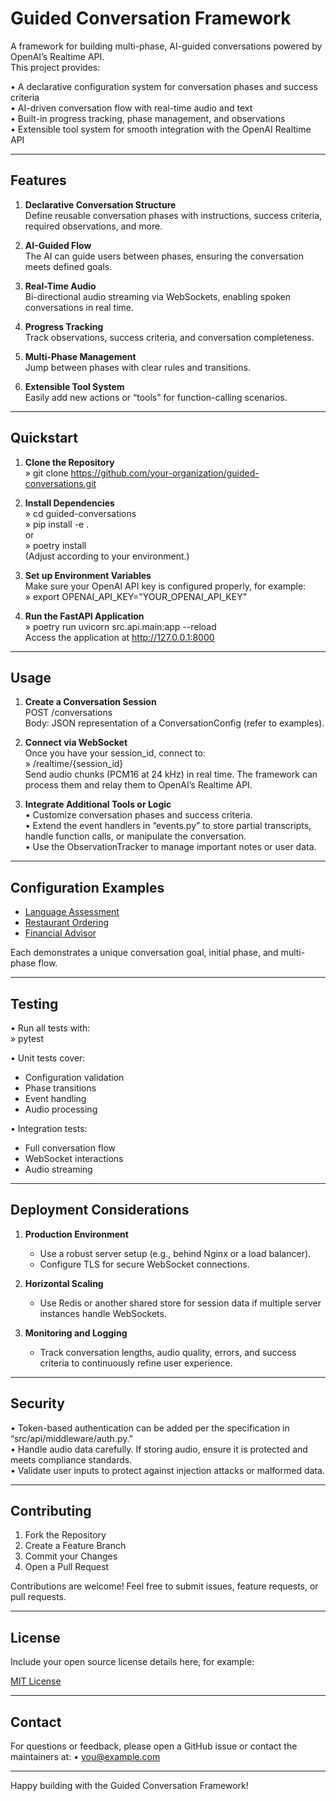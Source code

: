 # Guided Conversation Framework

A framework for building multi-phase, AI-guided conversations powered by OpenAI’s Realtime API.  
This project provides:

• A declarative configuration system for conversation phases and success criteria  
• AI-driven conversation flow with real-time audio and text  
• Built-in progress tracking, phase management, and observations  
• Extensible tool system for smooth integration with the OpenAI Realtime API  

--------------------------------------------------------------------------------

## Features

1. **Declarative Conversation Structure**  
   Define reusable conversation phases with instructions, success criteria, required observations, and more.

2. **AI-Guided Flow**  
   The AI can guide users between phases, ensuring the conversation meets defined goals.

3. **Real-Time Audio**  
   Bi-directional audio streaming via WebSockets, enabling spoken conversations in real time.

4. **Progress Tracking**  
   Track observations, success criteria, and conversation completeness.

5. **Multi-Phase Management**  
   Jump between phases with clear rules and transitions.

6. **Extensible Tool System**  
   Easily add new actions or “tools” for function-calling scenarios.


--------------------------------------------------------------------------------

## Quickstart

1. **Clone the Repository**  
   » git clone https://github.com/your-organization/guided-conversations.git

2. **Install Dependencies**  
   » cd guided-conversations  
   » pip install -e .  
   or  
   » poetry install  
   (Adjust according to your environment.)

3. **Set up Environment Variables**  
   Make sure your OpenAI API key is configured properly, for example:  
   » export OPENAI_API_KEY="YOUR_OPENAI_API_KEY"

4. **Run the FastAPI Application**  
   » poetry run uvicorn src.api.main:app --reload  
   Access the application at http://127.0.0.1:8000

--------------------------------------------------------------------------------

## Usage

1. **Create a Conversation Session**  
   POST /conversations  
   Body: JSON representation of a ConversationConfig (refer to examples).

2. **Connect via WebSocket**  
   Once you have your session_id, connect to:  
   » /realtime/{session_id}  
   Send audio chunks (PCM16 at 24 kHz) in real time. The framework can process them and relay them to OpenAI’s Realtime API.

3. **Integrate Additional Tools or Logic**  
   • Customize conversation phases and success criteria.  
   • Extend the event handlers in “events.py” to store partial transcripts, handle function calls, or manipulate the conversation.  
   • Use the ObservationTracker to manage important notes or user data.

--------------------------------------------------------------------------------

## Configuration Examples

- [Language Assessment](examples/language_assessment.py)  
- [Restaurant Ordering](examples/restaurant_ordering.py)  
- [Financial Advisor](examples/financial_advisor.py)  

Each demonstrates a unique conversation goal, initial phase, and multi-phase flow.

--------------------------------------------------------------------------------

## Testing

• Run all tests with:  
  » pytest  

• Unit tests cover:  
  - Configuration validation  
  - Phase transitions  
  - Event handling  
  - Audio processing  

• Integration tests:  
  - Full conversation flow  
  - WebSocket interactions  
  - Audio streaming  

--------------------------------------------------------------------------------

## Deployment Considerations

1. **Production Environment**  
   - Use a robust server setup (e.g., behind Nginx or a load balancer).  
   - Configure TLS for secure WebSocket connections.

2. **Horizontal Scaling**  
   - Use Redis or another shared store for session data if multiple server instances handle WebSockets.

3. **Monitoring and Logging**  
   - Track conversation lengths, audio quality, errors, and success criteria to continuously refine user experience.

--------------------------------------------------------------------------------

## Security

• Token-based authentication can be added per the specification in “src/api/middleware/auth.py.”  
• Handle audio data carefully. If storing audio, ensure it is protected and meets compliance standards.  
• Validate user inputs to protect against injection attacks or malformed data.

--------------------------------------------------------------------------------

## Contributing

1. Fork the Repository  
2. Create a Feature Branch  
3. Commit your Changes  
4. Open a Pull Request  

Contributions are welcome! Feel free to submit issues, feature requests, or pull requests.

--------------------------------------------------------------------------------

## License

Include your open source license details here, for example:

[MIT License](LICENSE)

--------------------------------------------------------------------------------

## Contact

For questions or feedback, please open a GitHub issue or contact the maintainers at:
• you@example.com

--------------------------------------------------------------------------------

Happy building with the Guided Conversation Framework!
